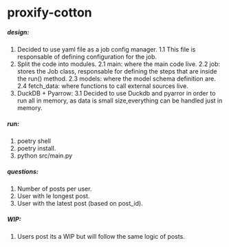 # proxify-cotton

##### design:

1. Decided to use yaml file as a job config manager.
    1.1 This file is responsable of defining configuration for the job. 
2. Split the code into modules.
    2.1 main: where the main code live. 
    2.2 job: stores the Job class, responsable for defining the steps that are inside the run() method. 
    2.3 models: where the model schema definition are. 
    2.4 fetch_data: where functions to call external sources live. 
3. DuckDB + Pyarrow:
    3.1 Decided to use Duckdb and pyarror in order to run all in memory, as data is small size,everything can be handled just in memory. 

##### run:
1. poetry shell
2. poetry install.
3. python src/main.py


##### questions:
1. Number of posts per user.
2. User with le longest post. 
3. User with the latest post (based on post_id). 

##### WIP:
1. Users post its a WIP but will follow the same logic of posts. 
